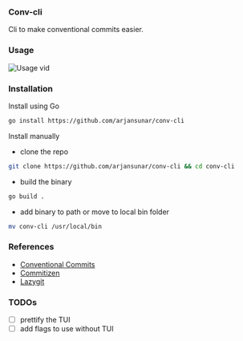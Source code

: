 ### Conv-cli

Cli to make conventional commits easier.

### Usage

![Usage vid](./preview.gif)

### Installation

Install using Go

```bash
go install https://github.com/arjansunar/conv-cli
```

Install manually

- clone the repo

```bash
git clone https://github.com/arjansunar/conv-cli && cd conv-cli
```

- build the binary

```bash
go build .
```

- add binary to path or move to local bin folder

```bash
mv conv-cli /usr/local/bin
```

### References

- [Conventional Commits](https://www.conventionalcommits.org/en/v1.0.0/)
- [Commitizen](https://github.com/commitizen/cz-cli)
- [Lazygit](https://github.com/jesseduffield/lazygit)

### TODOs

- [ ] prettify the TUI
- [ ] add flags to use without TUI
